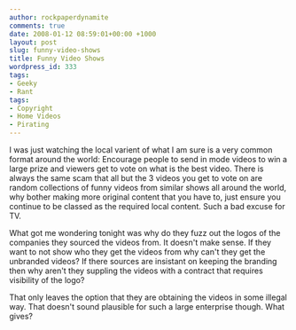 ```yaml
---
author: rockpaperdynamite
comments: true
date: 2008-01-12 08:59:01+00:00 +1000
layout: post
slug: funny-video-shows
title: Funny Video Shows
wordpress_id: 333
tags:
- Geeky
- Rant
tags:
- Copyright
- Home Videos
- Pirating
---
```


I was just watching the local varient of what I am sure is a very common format around the world: Encourage people to send in mode videos to win a large prize and viewers get to vote on what is the best video. There is always the same scam that all but the 3 videos you get to vote on are random collections of funny videos from similar shows all around the world, why bother making more original content that you have to, just ensure you continue to be classed as the required local content. Such a bad excuse for TV.

What got me wondering tonight was why do they fuzz out the logos of the companies they sourced the videos from. It doesn't make sense. If they want to not show who they get the videos from why can't they get the unbranded videos? If there sources are insistant on keeping the branding then why aren't they suppling the videos with a contract that requires visibility of the logo?

That only leaves the option that they are obtaining the videos in some illegal way. That doesn't sound plausible for such a large enterprise though. What gives?
